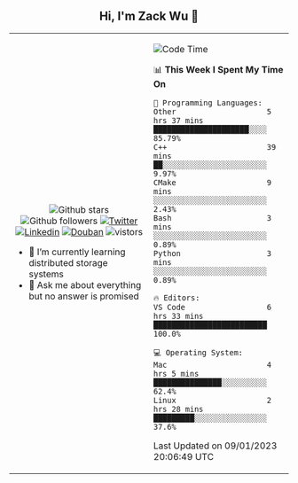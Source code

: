 <h2 align="center"> Hi, I'm Zack Wu 👋 </h2>

<table>
    <tr>
        <td valign="center" width="50%">
            <p align="center">
              <img src="https://img.shields.io/github/stars/izackwu?style=social" alt="Github stars" />
              <img src="https://img.shields.io/github/followers/izackwu?style=social" alt="Github followers" />
              <a href="https://twitter.com/_zackwu"><img src="https://img.shields.io/badge/@__zackwu-1DA1F2?style=flat&logo=Twitter&logoColor=white" alt="Twitter"/></a>
              <a href="https://www.linkedin.com/in/izackwu/?locale=en_US"><img src="https://img.shields.io/badge/@izackwu-0073b1?style=flat&logo=LinkedIn&logoColor=white" alt="Linkedin" /></a>
              <a href="https://www.douban.com/people/keith1"><img src="https://img.shields.io/badge/@keith1-007722?style=flat&logo=Douban&logoColor=white" alt="Douban" /></a>
              <img src="https://visitor-badge.glitch.me/badge?page_id=keithnull" alt="vistors" />
            </p>
            <ul>
                <li>🌱 I’m currently learning distributed storage systems</li>
                <li>💬 Ask me about everything but no answer is promised</li>
            </ul>
        </td>
       <td valign="top" width="50%">
    
<!--START_SECTION:waka-->
![Code Time](http://img.shields.io/badge/Code%20Time-2%2C220%20hrs%2012%20mins-blue)

📊 **This Week I Spent My Time On** 

```text
💬 Programming Languages: 
Other                    5 hrs 37 mins       █████████████████████░░░░   85.79% 
C++                      39 mins             ██░░░░░░░░░░░░░░░░░░░░░░░   9.97% 
CMake                    9 mins              ░░░░░░░░░░░░░░░░░░░░░░░░░   2.43% 
Bash                     3 mins              ░░░░░░░░░░░░░░░░░░░░░░░░░   0.89% 
Python                   3 mins              ░░░░░░░░░░░░░░░░░░░░░░░░░   0.89%

🔥 Editors: 
VS Code                  6 hrs 33 mins       █████████████████████████   100.0%

💻 Operating System: 
Mac                      4 hrs 5 mins        ███████████████░░░░░░░░░░   62.4% 
Linux                    2 hrs 28 mins       █████████░░░░░░░░░░░░░░░░   37.6%

```


 Last Updated on 09/01/2023 20:06:49 UTC
<!--END_SECTION:waka-->
</td></tr>
</table>


